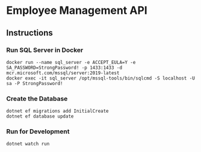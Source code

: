 # Employee Management API

## Instructions

### Run SQL Server in Docker

```shell
docker run --name sql_server -e ACCEPT_EULA=Y -e SA_PASSWORD=StrongPassword! -p 1433:1433 -d mcr.microsoft.com/mssql/server:2019-latest
docker exec -it sql_server /opt/mssql-tools/bin/sqlcmd -S localhost -U sa -P StrongPassword!
```

### Create the Database

```shell
dotnet ef migrations add InitialCreate
dotnet ef database update
```

### Run for Development

```shell
dotnet watch run
```
